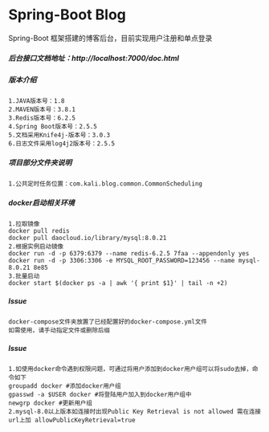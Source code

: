 # Spring-Boot Blog
Spring-Boot 框架搭建的博客后台，目前实现用户注册和单点登录

##### 后台接口文档地址：http://localhost:7000/doc.html

##### 版本介绍
    1.JAVA版本号：1.8
    2.MAVEN版本号：3.8.1
    3.Redis版本号：6.2.5
    4.Spring Boot版本号：2.5.5
    5.文档采用Knife4j-版本号：3.0.3
    6.日志文件采用log4j2版本号：2.5.5

##### 项目部分文件夹说明
    1.公共定时任务位置：com.kali.blog.common.CommonScheduling

##### docker启动相关环境
    1.拉取镜像
    docker pull redis
    docker pull daocloud.io/library/mysql:8.0.21
    2.根据实例启动镜像
    docker run -d -p 6379:6379 --name redis-6.2.5 7faa --appendonly yes
    docker run -d -p 3306:3306 -e MYSQL_ROOT_PASSWORD=123456 --name mysql-8.0.21 8e85
    3.批量启动
    docker start $(docker ps -a | awk '{ print $1}' | tail -n +2)

##### Issue
    docker-compose文件夹放置了已经配置好的docker-compose.yml文件
    如需使用，请手动指定文件或删除后缀

##### Issue
    1.如使用docker命令遇到权限问题，可通过将用户添加到docker用户组可以将sudo去掉，命令如下
    groupadd docker #添加docker用户组
    gpasswd -a $USER docker #将登陆用户加入到docker用户组中
    newgrp docker #更新用户组
    2.mysql-8.0以上版本如连接时出现Public Key Retrieval is not allowed 需在连接url上加 allowPublicKeyRetrieval=true